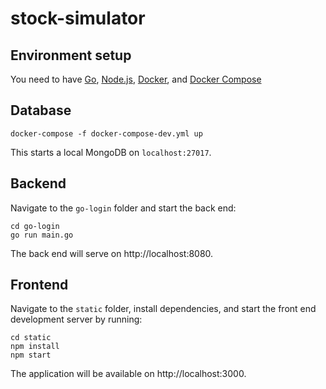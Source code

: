 # stock-simulator

## Environment setup

You need to have [Go](https://golang.org/),
[Node.js](https://nodejs.org/),
[Docker](https://www.docker.com/), and
[Docker Compose](https://docs.docker.com/compose/)


## Database

```
docker-compose -f docker-compose-dev.yml up
```

This starts a local MongoDB on `localhost:27017`.

## Backend
Navigate to the `go-login` folder and start the back end:

```
cd go-login
go run main.go
```
The back end will serve on http://localhost:8080.

## Frontend
Navigate to the `static` folder, install dependencies,
and start the front end development server by running:
```
cd static
npm install
npm start
```
The application will be available on http://localhost:3000.
